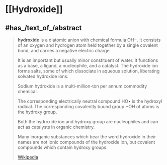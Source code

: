 
# [[Hydroxide]] 

## #has_/text_of_/abstract 

> **hydroxide** is a diatomic anion with chemical formula OH−. 
> It consists of an oxygen and hydrogen atom held together by a single covalent bond, 
> and carries a negative electric charge. 
> 
> It is an important but usually minor constituent of water. 
> It functions as a base, a ligand, a nucleophile, and a catalyst. 
> The hydroxide ion forms salts, some of which dissociate in aqueous solution, 
> liberating solvated hydroxide ions. 
> 
> Sodium hydroxide is a multi-million-ton per annum commodity chemical.
>
> The corresponding electrically neutral compound HO• is the hydroxyl radical. 
> The corresponding covalently bound group −OH of atoms is the hydroxy group.
>
> Both the hydroxide ion and hydroxy group are nucleophiles and can act as catalysts in organic chemistry.
>
> Many inorganic substances which bear the word hydroxide in their names are not ionic compounds of the hydroxide ion, but covalent compounds which contain hydroxy groups.
>
> [Wikipedia](https://en.wikipedia.org/wiki/Hydroxide)